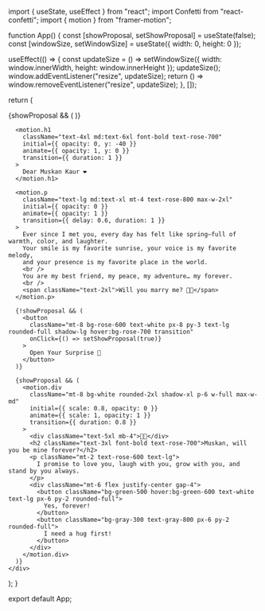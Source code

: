 import { useState, useEffect } from "react";
import Confetti from "react-confetti";
import { motion } from "framer-motion";

function App() {
  const [showProposal, setShowProposal] = useState(false);
  const [windowSize, setWindowSize] = useState({ width: 0, height: 0 });

  useEffect(() => {
    const updateSize = () =>
      setWindowSize({ width: window.innerWidth, height: window.innerHeight });
    updateSize();
    window.addEventListener("resize", updateSize);
    return () => window.removeEventListener("resize", updateSize);
  }, []);

  return (
    <div className="min-h-screen bg-gradient-to-br from-pink-100 to-rose-200 p-6 flex flex-col items-center justify-center text-center">
      {showProposal && (
        <Confetti width={windowSize.width} height={windowSize.height} numberOfPieces={300} />
      )}

      <motion.h1
        className="text-4xl md:text-6xl font-bold text-rose-700"
        initial={{ opacity: 0, y: -40 }}
        animate={{ opacity: 1, y: 0 }}
        transition={{ duration: 1 }}
      >
        Dear Muskan Kaur ❤️
      </motion.h1>

      <motion.p
        className="text-lg md:text-xl mt-4 text-rose-800 max-w-2xl"
        initial={{ opacity: 0 }}
        animate={{ opacity: 1 }}
        transition={{ delay: 0.6, duration: 1 }}
      >
        Ever since I met you, every day has felt like spring—full of warmth, color, and laughter.  
        Your smile is my favorite sunrise, your voice is my favorite melody,  
        and your presence is my favorite place in the world.  
        <br />
        You are my best friend, my peace, my adventure… my forever.
        <br />
        <span className="text-2xl">Will you marry me? 💍✨</span>
      </motion.p>

      {!showProposal && (
        <button
          className="mt-8 bg-rose-600 text-white px-8 py-3 text-lg rounded-full shadow-lg hover:bg-rose-700 transition"
          onClick={() => setShowProposal(true)}
        >
          Open Your Surprise 💌
        </button>
      )}

      {showProposal && (
        <motion.div
          className="mt-8 bg-white rounded-2xl shadow-xl p-6 w-full max-w-md"
          initial={{ scale: 0.8, opacity: 0 }}
          animate={{ scale: 1, opacity: 1 }}
          transition={{ duration: 0.8 }}
        >
          <div className="text-5xl mb-4">💖💫</div>
          <h2 className="text-3xl font-bold text-rose-700">Muskan, will you be mine forever?</h2>
          <p className="mt-2 text-rose-600 text-lg">
            I promise to love you, laugh with you, grow with you, and stand by you always.
          </p>
          <div className="mt-6 flex justify-center gap-4">
            <button className="bg-green-500 hover:bg-green-600 text-white text-lg px-6 py-2 rounded-full">
              Yes, forever!
            </button>
            <button className="bg-gray-300 text-gray-800 px-6 py-2 rounded-full">
              I need a hug first!
            </button>
          </div>
        </motion.div>
      )}
    </div>
  );
}

export default App;
